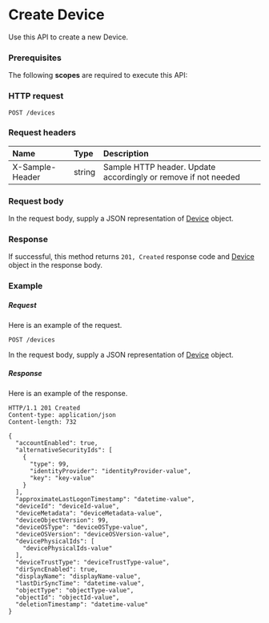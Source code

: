 # Create Device

Use this API to create a new Device.
### Prerequisites
The following **scopes** are required to execute this API: 
### HTTP request
<!-- { "blockType": "ignored" } -->
```http
POST /devices

```
### Request headers
| Name       | Type | Description|
|:---------------|:--------|:----------|
| X-Sample-Header  | string  | Sample HTTP header. Update accordingly or remove if not needed|

### Request body
In the request body, supply a JSON representation of [Device](../resources/device.md) object.


### Response
If successful, this method returns `201, Created` response code and [Device](../resources/device.md) object in the response body.

### Example
##### Request
Here is an example of the request.
<!-- {
  "blockType": "request",
  "name": "create_device_from_devices"
}-->
```http
POST /devices
```
In the request body, supply a JSON representation of [Device](../resources/device.md) object.
##### Response
Here is an example of the response.
<!-- {
  "blockType": "response",
  "truncated": false,
  "@odata.type": "microsoft.graph.device"
} -->
```http
HTTP/1.1 201 Created
Content-type: application/json
Content-length: 732

{
  "accountEnabled": true,
  "alternativeSecurityIds": [
    {
      "type": 99,
      "identityProvider": "identityProvider-value",
      "key": "key-value"
    }
  ],
  "approximateLastLogonTimestamp": "datetime-value",
  "deviceId": "deviceId-value",
  "deviceMetadata": "deviceMetadata-value",
  "deviceObjectVersion": 99,
  "deviceOSType": "deviceOSType-value",
  "deviceOSVersion": "deviceOSVersion-value",
  "devicePhysicalIds": [
    "devicePhysicalIds-value"
  ],
  "deviceTrustType": "deviceTrustType-value",
  "dirSyncEnabled": true,
  "displayName": "displayName-value",
  "lastDirSyncTime": "datetime-value",
  "objectType": "objectType-value",
  "objectId": "objectId-value",
  "deletionTimestamp": "datetime-value"
}
```

<!-- uuid: bfe7ca6b-3c4b-454d-a0bf-f8b1cc6047e0
2015-10-19 10:04:31 UTC -->
<!-- {
  "type": "#page.annotation",
  "description": "Create Device",
  "keywords": "",
  "section": "documentation",
  "tocPath": ""
}-->